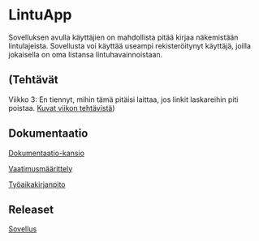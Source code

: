 # LintuApp

Sovelluksen avulla käyttäjien on mahdollista pitää kirjaa näkemistään lintulajeista. Sovellusta voi käyttää useampi rekisteröitynyt käyttäjä, joilla jokaisella on oma listansa lintuhavainnoistaan.

## (Tehtävät

Viikko 3: En tiennyt, mihin tämä pitäisi laittaa, jos linkit laskareihin piti poistaa. 
[Kuvat viikon tehtävistä](https://github.com/jennalack/ot-harjoitustyo/blob/master/laskarit/viikko3/kuvat.md))


## Dokumentaatio

[Dokumentaatio-kansio](https://github.com/jennalack/ot-harjoitustyo/tree/master/lintuapp/dokumentaatio)

[Vaatimusmäärittely](https://github.com/jennalack/ot-harjoitustyo/blob/master/lintuapp/dokumentaatio/vaatimusmaarittely.md)

[Työaikakirjanpito](https://github.com/jennalack/ot-harjoitustyo/blob/master/lintuapp/dokumentaatio/tyoaikakirjanpito.md)

## Releaset

[Sovellus](https://github.com/jennalack/ot-harjoitustyo/tree/master/lintuapp/Birdapp/src/main/java/birdapp)
